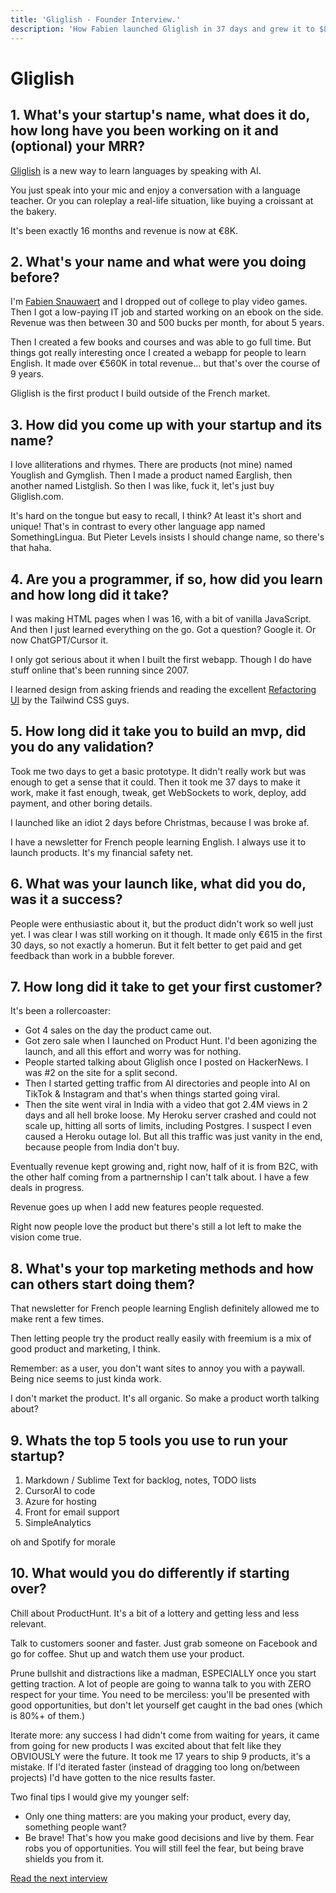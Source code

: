 ```yaml
---
title: 'Gliglish - Founder Interview.'
description: 'How Fabien launched Gliglish in 37 days and grew it to $8K MRR.'
---
```


# Gliglish

## 1. What's your startup's name, what does it do, how long have you been working on it and (optional) your MRR?

[Gliglish](https://gliglish.com) is a new way to learn languages by speaking with AI.

You just speak into your mic and enjoy a conversation with a language teacher. Or you can roleplay a real-life situation, like buying a croissant at the bakery.

It's been exactly 16 months and revenue is now at €8K.


## 2. What's your name and what were you doing before?

I'm [Fabien Snauwaert](https://fabiensnauwaert.com/) and I dropped out of college to play video games. Then I got a low-paying IT job and started working on an ebook on the side. Revenue was then between 30 and 500 bucks per month, for about 5 years.

Then I created a few books and courses and was able to go full time. But things got really interesting once I created a webapp for people to learn English. It made over €560K in total revenue… but that's over the course of 9 years.

Gliglish is the first product I build outside of the French market.


## 3. How did you come up with your startup and its name?

I love alliterations and rhymes. There are products (not mine) named Youglish and Gymglish. Then I made a product named Earglish, then another named Listglish. So then I was like, fuck it, let's just buy Gliglish.com.

It's hard on the tongue but easy to recall, I think? At least it's short and unique! That's in contrast to every other language app named SomethingLingua. But Pieter Levels insists I should change name, so there's that haha.


## 4. Are you a programmer, if so, how did you learn and how long did it take?

I was making HTML pages when I was 16, with a bit of vanilla JavaScript. And then I just learned everything on the go. Got a question? Google it. Or now ChatGPT/Cursor it.

I only got serious about it when I built the first webapp. Though I do have stuff online that's been running since 2007.

I learned design from asking friends and reading the excellent [Refactoring UI](https://refactoringui.com) by the Tailwind CSS guys.


## 5. How long did it take you to build an mvp, did you do any validation?

Took me two days to get a basic prototype. It didn't really work but was enough to get a sense that it could. Then it took me 37 days to make it work, make it fast enough, tweak, get WebSockets to work, deploy, add payment, and other boring details.

I launched like an idiot 2 days before Christmas, because I was broke af.

I have a newsletter for French people learning English. I always use it to launch products. It's my financial safety net.


## 6. What was your launch like, what did you do, was it a success?

People were enthusiastic about it, but the product didn't work so well just yet. I was clear I was still working on it though. It made only €615 in the first 30 days, so not exactly a homerun. But it felt better to get paid and get feedback than work in a bubble forever.


## 7. How long did it take to get your first customer?

It's been a rollercoaster:

- Got 4 sales on the day the product came out.
- Got zero sale when I launched on Product Hunt. I'd been agonizing the launch, and all this effort and worry was for nothing.
- People started talking about Gliglish once I posted on HackerNews. I was #2 on the site for a split second.
- Then I started getting traffic from AI directories and people into AI on TikTok & Instagram and that's when things started going viral.
- Then the site went viral in India with a video that got 2.4M views in 2 days and all hell broke loose. My Heroku server crashed and could not scale up, hitting all sorts of limits, including Postgres. I suspect I even caused a Heroku outage lol. But all this traffic was just vanity in the end, because people from India don't buy.

Eventually revenue kept growing and, right now, half of it is from B2C, with the other half coming from a partnernship I can't talk about. I have a few deals in progress.

Revenue goes up when I add new features people requested.

Right now people love the product but there's still a lot left to make the vision come true.


## 8. What's your top marketing methods and how can others start doing them?

That newsletter for French people learning English definitely allowed me to make rent a few times.

Then letting people try the product really easily with freemium is a mix of good product and marketing, I think.

Remember: as a user, you don't want sites to annoy you with a paywall. Being nice seems to just kinda work.

I don't market the product. It's all organic. So make a product worth talking about?


## 9. Whats the top 5 tools you use to run your startup?

1. Markdown / Sublime Text for backlog, notes, TODO lists
2. CursorAI to code
3. Azure for hosting
4. Front for email support
5. SimpleAnalytics

oh and Spotify for morale


## 10. What would you do differently if starting over?

Chill about ProductHunt. It's a bit of a lottery and getting less and less relevant.

Talk to customers sooner and faster. Just grab someone on Facebook and go for coffee. Shut up and watch them use your product.

Prune bullshit and distractions like a madman, ESPECIALLY once you start getting traction. A lot of people are going to wanna talk to you with ZERO respect for your time. You need to be merciless: you'll be presented with good opportunities, but don't let yourself get caught in the bad ones (which is 80%+ of them.)

Iterate more: any success I had didn't come from waiting for years, it came from going for new products I was excited about that felt like they OBVIOUSLY were the future. It took me 17 years to ship 9 products, it's a mistake. If I'd iterated faster (instead of dragging too long on/between projects) I'd have gotten to the nice results faster.

Two final tips I would give my younger self:

- Only one thing matters: are you making your product, every day, something people want?
- Be brave! That's how you make good decisions and live by them. Fear robs you of opportunities. You will still feel the fear, but being brave shields you from it.

[Read the next interview](plausible)